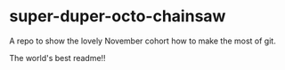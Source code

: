 # super-duper-octo-chainsaw
A repo to show the lovely November cohort how to make the most of git.

The world's best readme!!
